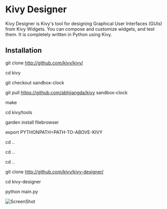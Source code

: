 Kivy Designer
=============

Kivy Designer is Kivy's tool for designing Graphical User Interfaces (GUIs) from Kivy Widgets. You can compose and customize widgets, and test them. It is completely written in Python using Kivy.

Installation
------------
git clone http://github.com/kivy/kivy/

cd kivy

git checkout sandbox-clock

git pull https://github.com/abhijangda/kivy sandbox-clock

make

cd kivy/tools

garden install filebrowser

 
export PYTHONPATH=PATH-TO-ABOVE-KIVY

 
cd ..

cd ..

cd ..

git clone http://github.com/kivy/kivy-designer/

cd kivy-designer

python main.py


![ScreenShot](https://raw.github.com/abhijangda/kivy-designer/master/kivy_designer.png)
